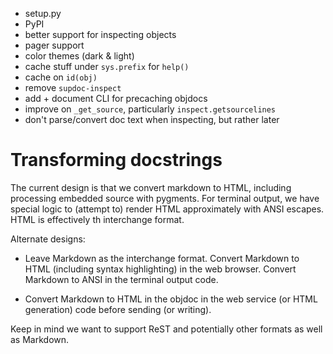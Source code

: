 - setup.py
- PyPI
- better support for inspecting objects
- pager support
- color themes (dark & light)
- cache stuff under `sys.prefix` for `help()`
- cache on `id(obj)`
- remove `supdoc-inspect`
- add + document CLI for precaching objdocs
- improve on `_get_source`, particularly `inspect.getsourcelines`
- don't parse/convert doc text when inspecting, but rather later


# Transforming docstrings

The current design is that we convert markdown to HTML, including processing
embedded source with pygments.  For terminal output, we have special logic to
(attempt to) render HTML approximately with ANSI escapes.  HTML is effectively
th interchange format.

Alternate designs:

- Leave Markdown as the interchange format.  Convert Markdown to HTML (including
  syntax highlighting) in the web browser.  Convert Markdown to ANSI in the
  terminal output code.
  
- Convert Markdown to HTML in the objdoc in the web service (or HTML generation)
  code before sending (or writing).
  
Keep in mind we want to support ReST and potentially other formats as well as
Markdown.


